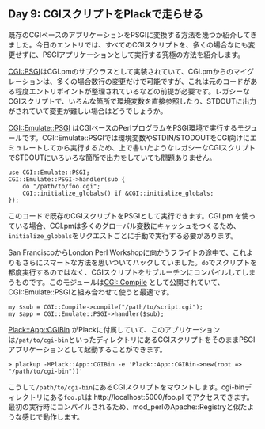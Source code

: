 ## Day 9: CGIスクリプトをPlackで走らせる

既存のCGIベースのアプリケーションをPSGIに変換する方法を幾つか紹介してきました。今日のエントリでは、すべてのCGIスクリプトを、多くの場合なにも変更せずに、PSGIアプリケーションとして実行する究極の方法を紹介します。

[CGI::PSGI](http://search.cpan.org/perldoc?CGI::PSGI)はCGI.pmのサブクラスとして実装されていて、CGI.pmからのマイグレーションは、多くの場合数行の変更だけで可能ですが、これは元のコードがある程度エントリポイントが整理されているなどの前提が必要です。レガシーなCGIスクリプトで、いろんな箇所で環境変数を直接参照したり、STDOUTに出力がされていて変更が難しい場合はどうでしょうか。

[CGI::Emulate::PSGI](http://search.cpan.org/perldoc?CGI::Emulate::PSGI) はCGIベースのPerlプログラムをPSGI環境で実行するモジュールです。CGI::Emulate::PSGIでは環境変数やSTDIN/STODOUTをCGI向けにエミュレートしてから実行するため、上で書いたようなレガシーなCGIスクリプトでSTDOUTにいろいろな箇所で出力をしていても問題ありません。

    use CGI::Emulate::PSGI;
    CGI::Emulate::PSGI->handler(sub {
        do "/path/to/foo.cgi";
        CGI::initialize_globals() if &CGI::initialize_globals;
    });

このコードで既存のCGIスクリプトをPSGIとして実行できます。CGI.pm を使っている場合、CGI.pmは多くのグローバル変数にキャッシュをつくるため、`initialize_globals`をリクエストごとに手動で実行する必要があります。

San FranciscoからLondon Perl Workshopに向かうフライトの途中で、これよりもさらにスマートな方法を思いついてハックしていました。`do`でスクリプトを都度実行するのではなく、CGIスクリプトをサブルーチンにコンパイルしてしまうものです。このモジュールは[CGI::Compile](http://search.cpan.org/perldoc?CGI::Compile) として公開されていて、CGI::Emulate::PSGIと組み合わせて使うと最適です。

    my $sub = CGI::Compile->compile("/path/to/script.cgi");
    my $app = CGI::Emulate::PSGI->handler($sub);

[Plack::App::CGIBin](http://search.cpan.org/perldoc?Plack::App::CGIBin) がPlackに付属していて、このアプリケーションは`/pat/to/cgi-bin`といったディレクトリにあるCGIスクリプトをそのままPSGIアプリケーションとして起動することができます。

    > plackup -MPlack::App::CGIBin -e 'Plack::App::CGIBin->new(root => "/path/to/cgi-bin"))'

こうして`/path/to/cgi-bin`にあるCGIスクリプトをマウントします。cgi-binディレクトリにある`foo.pl`は http://localhost:5000/foo.pl でアクセスできます。最初の実行時にコンパイルされるため、mod_perlのApache::Registryと似たような感じで動作します。
